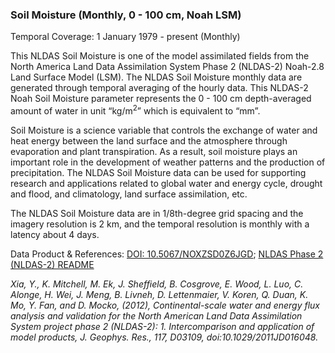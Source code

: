 ### Soil Moisture (Monthly, 0 - 100 cm, Noah LSM)
Temporal Coverage: 1 January 1979 -  present  (Monthly)

This NLDAS Soil Moisture is one of the model assimilated fields from the North America Land Data Assimilation System Phase 2 (NLDAS-2) Noah-2.8 Land Surface Model (LSM). The NLDAS Soil Moisture monthly data are generated through temporal averaging of the hourly data.  This NLDAS-2 Noah Soil Moisture parameter represents the 0 - 100 cm depth-averaged amount of water in unit “kg/m<sup>2</sup>” which is equivalent to “mm”.  

Soil Moisture is a science variable that controls the exchange of water and heat energy between the land surface and the atmosphere through evaporation and plant transpiration. As a result, soil moisture plays an important role in the development of weather patterns and the production of precipitation. The NLDAS Soil Moisture data can be used for supporting research and applications related to global water and energy cycle, drought and flood, and climatology, land surface assimilation, etc.

The NLDAS Soil Moisture data are in 1/8th-degree grid spacing and the imagery resolution is 2 km, and the temporal resolution is monthly with a latency about 4 days.

Data Product & References: [DOI: 10.5067/NOXZSD0Z6JGD](https://disc.gsfc.nasa.gov/datacollection/NLDAS_NOAH0125_M_002.html);
[NLDAS Phase 2 (NLDAS-2) README](https://hydro1.gesdisc.eosdis.nasa.gov/data/NLDAS/README.NLDAS2.pdf)

*Xia, Y., K. Mitchell, M. Ek, J. Sheffield, B. Cosgrove, E. Wood, L. Luo, C. Alonge, H. Wei, J. Meng, B. Livneh, D. Lettenmaier, V. Koren, Q. Duan, K. Mo, Y. Fan, and D. Mocko, (2012), Continental-scale water and energy flux analysis and validation for the North American Land Data Assimilation System project phase 2 (NLDAS-2): 1. Intercomparison and application of model products, J. Geophys. Res., 117, D03109, doi:10.1029/2011JD016048.*
